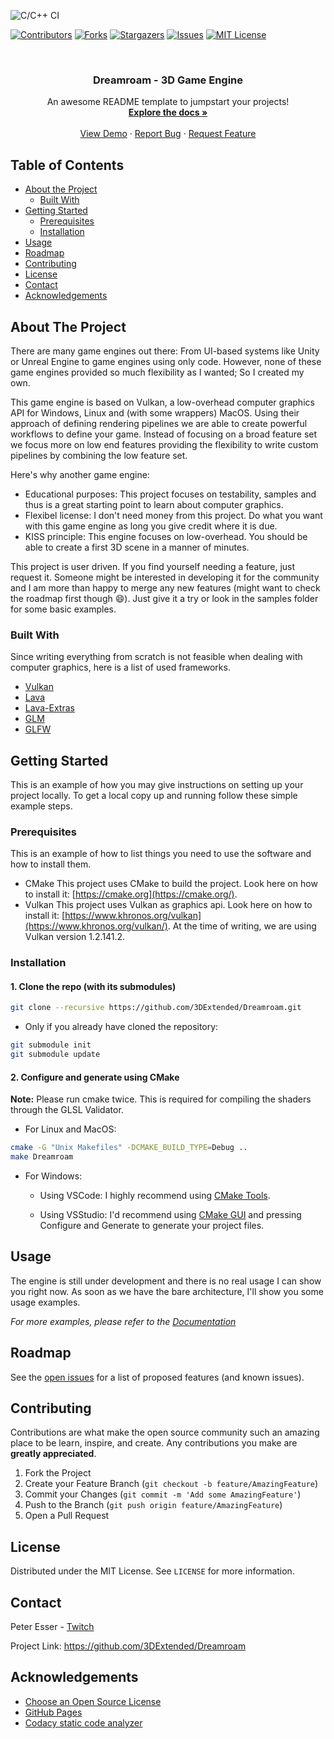 <!--
This README originates from the repository https://github.com/othneildrew/Best-README-Template.
-->

<!-- PROJECT SHIELDS -->

<!--
*** I'm using markdown "reference style" links for readability.
*** Reference links are enclosed in brackets [ ] instead of parentheses ( ).
*** See the bottom of this document for the declaration of the reference variables
*** for contributors-url, forks-url, etc. This is an optional, concise syntax you may use.
*** https://www.markdownguide.org/basic-syntax/#reference-style-links
-->

![C/C++ CI](https://github.com/3DExtended/Dreamroam/workflows/C/C++%20CI/badge.svg?branch=master)

[![Contributors][contributors-shield]][contributors-url]
[![Forks][forks-shield]][forks-url]
[![Stargazers][stars-shield]][stars-url]
[![Issues][issues-shield]][issues-url]
[![MIT License][license-shield]][license-url]


<!-- PROJECT LOGO -->

<br />
<p align="center">
  <!--<a href="https://github.com/3DExtended/Dreamroam">
    <img src="images/logo.png" alt="Logo" width="80" height="80">
  </a>-->

  <h3 align="center">Dreamroam - 3D Game Engine</h3>
  

  <p align="center">
    An awesome README template to jumpstart your projects!
    <br />
    <a href="https://3dextended.github.io/Dreamroam/html/"><strong>Explore the docs »</strong></a>
    <br />
    <br />
    <a href="https://github.com/3DExtended/Dreamroam">View Demo</a>
    ·
    <a href="https://github.com/3DExtended/Dreamroam/issues">Report Bug</a>
    ·
    <a href="https://github.com/3DExtended/Dreamroam/issues">Request Feature</a>
  </p>
</p>

<!-- TABLE OF CONTENTS -->

## Table of Contents

- [About the Project](#about-the-project)
  - [Built With](#built-with)
- [Getting Started](#getting-started)
  - [Prerequisites](#prerequisites)
  - [Installation](#installation)
- [Usage](#usage)
- [Roadmap](#roadmap)
- [Contributing](#contributing)
- [License](#license)
- [Contact](#contact)
- [Acknowledgements](#acknowledgements)

<!-- ABOUT THE PROJECT -->

## About The Project

<!--[![Product Name Screen Shot][product-screenshot]](https://example.com)-->

There are many game engines out there: From UI-based systems like Unity or Unreal Engine to game engines using only code. However, none of these game engines provided so much flexibility as I wanted; So I created my own.

This game engine is based on Vulkan, a low-overhead computer graphics API for Windows, Linux and (with some wrappers) MacOS. Using their approach of defining rendering pipelines we are able to create powerful workflows to define your game.
Instead of focusing on a broad feature set we focus more on low end features providing the flexibility to write custom pipelines by combining the low feature set.

Here's why another game engine:

- Educational purposes: This project focuses on testability, samples and thus is a great starting point to learn about computer graphics.
- Flexibel license: I don't need money from this project. Do what you want with this game engine as long you give credit where it is due.
- KISS principle: This engine focuses on low-overhead. You should be able to create a first 3D scene in a manner of minutes.

This project is user driven. If you find yourself needing a feature, just request it. Someone might be interested in developing it for the community and I am more than happy to merge any new features (might want to check the roadmap first though :smile:).
Just give it a try or look in the samples folder for some basic examples.

### Built With

Since writing everything from scratch is not feasible when dealing with computer graphics, here is a list of used frameworks.

- [Vulkan](https://www.khronos.org/vulkan/)
- [Lava](https://www.graphics.rwth-aachen.de:9000/lava/lava)
- [Lava-Extras](https://www.graphics.rwth-aachen.de:9000/lava/lava-extras/)
- [GLM](https://github.com/g-truc/glm)
- [GLFW](https://github.com/glfw/glfw)

<!-- GETTING STARTED -->

## Getting Started

This is an example of how you may give instructions on setting up your project locally.
To get a local copy up and running follow these simple example steps.

### Prerequisites

This is an example of how to list things you need to use the software and how to install them.

- CMake
    This project uses CMake to build the project. Look here on how to install it: [https://cmake.org](https://cmake.org/).
- Vulkan
    This project uses Vulkan as graphics api. Look here on how to install it: [https://www.khronos.org/vulkan](https://www.khronos.org/vulkan/).
    At the time of writing, we are using Vulkan version 1.2.141.2.

### Installation

#### 1. Clone the repo (**with its submodules**)

```sh
git clone --recursive https://github.com/3DExtended/Dreamroam.git
```

- Only if you already have cloned the repository:

```sh
git submodule init
git submodule update
```

#### 2. Configure and generate using CMake

__Note:__ Please run cmake twice. This is required for compiling the shaders through the GLSL Validator.
- For Linux and MacOS:

```sh
cmake -G "Unix Makefiles" -DCMAKE_BUILD_TYPE=Debug ..
make Dreamroam
```

- For Windows:

  - Using VSCode:
        I highly recommend using [CMake Tools](https://github.com/microsoft/vscode-cmake-tools).

  - Using VSStudio:
        I'd recommend using [CMake GUI](https://cmake.org/download/) and pressing Configure and Generate to generate your project files. 

<!-- USAGE EXAMPLES -->

## Usage

The engine is still under development and there is no real usage I can show you right now. As soon as we have the bare architecture, I'll show you some usage examples.

_For more examples, please refer to the [Documentation](https://example.com)_

<!-- ROADMAP -->

## Roadmap

See the [open issues](https://github.com/3DExtended/Dreamroam/issues) for a list of proposed features (and known issues).

<!-- CONTRIBUTING -->

## Contributing

Contributions are what make the open source community such an amazing place to be learn, inspire, and create. Any contributions you make are **greatly appreciated**.

1. Fork the Project
2. Create your Feature Branch (`git checkout -b feature/AmazingFeature`)
3. Commit your Changes (`git commit -m 'Add some AmazingFeature'`)
4. Push to the Branch (`git push origin feature/AmazingFeature`)
5. Open a Pull Request

<!-- LICENSE -->

## License

Distributed under the MIT License. See `LICENSE` for more information.

<!-- CONTACT -->

## Contact

Peter Esser - [Twitch](https://www.twitch.tv/3dextended)

Project Link: <https://github.com/3DExtended/Dreamroam>

<!-- ACKNOWLEDGEMENTS -->

## Acknowledgements

- [Choose an Open Source License](https://choosealicense.com)
- [GitHub Pages](https://pages.github.com)
- [Codacy static code analyzer](https://app.codacy.com/manual/peter.esser2/Dreamroam/dashboard)

<!-- MARKDOWN LINKS & IMAGES -->

<!-- https://www.markdownguide.org/basic-syntax/#reference-style-links -->

[contributors-shield]: https://img.shields.io/github/contributors/3DExtended/Dreamroam.svg?style=flat-square

[contributors-url]: https://github.com/3DExtended/Dreamroam/graphs/contributors

[forks-shield]: https://img.shields.io/github/forks/3DExtended/Dreamroam.svg?style=flat-square

[forks-url]: https://github.com/3DExtended/Dreamroam/network/members

[stars-shield]: https://img.shields.io/github/stars/3DExtended/Dreamroam.svg?style=flat-square

[stars-url]: https://github.com/3DExtended/Dreamroam/stargazers

[issues-shield]: https://img.shields.io/github/issues/3DExtended/Dreamroam.svg?style=flat-square

[issues-url]: https://github.com/3DExtended/Dreamroam/issues

[license-shield]: https://img.shields.io/github/license/3DExtended/Dreamroam.svg?style=flat-square

[license-url]: https://github.com/3DExtended/Dreamroam/blob/master/LICENSE.txt
